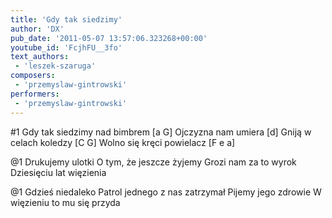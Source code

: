 ```yaml
---
title: 'Gdy tak siedzimy'
author: 'DX'
pub_date: '2011-05-07 13:57:06.323268+00:00'
youtube_id: 'FcjhFU__3fo'
text_authors:
 - 'leszek-szaruga'
composers:
 - 'przemyslaw-gintrowski'
performers:
 - 'przemyslaw-gintrowski'
---
```


#1
Gdy tak siedzimy nad bimbrem [a G]
Ojczyzna nam umiera [d]
Gniją w celach koledzy [C G]
Wolno się kręci powielacz [F e a]

@1
Drukujemy ulotki
O tym, że jeszcze żyjemy
Grozi nam za to wyrok
Dziesięciu lat więzienia

@1
Gdzieś niedaleko
Patrol jednego z nas zatrzymał
Pijemy jego zdrowie
W więzieniu to mu się przyda
